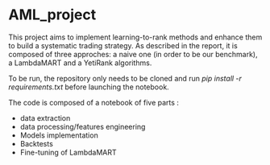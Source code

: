 # AML_project
This project aims to implement learning-to-rank methods and enhance them to build a systematic trading strategy. 
As described in the report, it is composed of three approches: a naive one (in order to be our benchmark), a LambdaMART and a YetiRank algorithms. 

To be run, the repository only needs to be cloned and run *pip install -r requirements.txt* before launching the notebook.

The code is composed of a notebook of five parts : 
* data extraction
* data processing/features engineering
* Models implementation
* Backtests
* Fine-tuning of LambdaMART